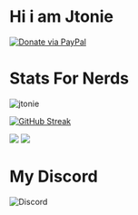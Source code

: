 <h1>Hi i am Jtonie</h1>

[![Donate via PayPal](https://cdn.rawgit.com/twolfson/paypal-github-button/1.0.0/dist/button.svg)](https://www.paypal.me/tonie112/) 

<h1>Stats For Nerds</h1>
<p><img align="center" src="https://github-readme-stats.vercel.app/api/top-langs?username=jtonie&show_icons=true&theme=radical&locale=en&layout=compact" alt="jtonie" /></p>

[![GitHub Streak](http://github-readme-streak-stats.herokuapp.com?user=jtonie&theme=github-dark-blue)](https://git.io/streak-stats)


![](https://komarev.com/ghpvc/?username=jtonie&color=blue&style=for-the-badge)
![](https://img.shields.io/github/stars/jtonie?style=for-the-badge&?affiliations=OWNER%2CCOLLABORATOR)

<h1>My Discord</h1>

![Discord](https://lanyard-profile-readme.vercel.app/api/766719829179891743)

